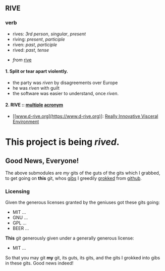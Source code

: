 ## RIVE
### verb
   + rives: _3rd person_, _singular_, _present_
   + riving: _present_, _participle_
   + riven: _past_, _participle_
   + rived: _past_, _tense_
   - _from_ [rive](http://www.google.com/dictionary?langpair=en|en&q=rive&hl=en&aq=f)

#### 1. Split or tear apart violently.

* the party was _riven_ by disagreements over Europe
* he was _riven_ with guilt
* the software was easier to understand, once _riven_.

#### 2. RIVE :: [multiple](http://en.wikipedia.org/wiki/Multiset) [acronym](http://www.google.com/dictionary?langpair=en|en&q=acronym&hl=en&aq=f)

* [[www.d-rive.org](https://www.d-rive.org)]: [Really Innovative Visceral Environment](https://www.d-rive.org)


This project is being _rived_.
==============================

## Good News, Everyone!

The above submodules are _my_ gits of the guts of the gits which I grabbed,
to get going on **this** git, whos [gibs](http://en.wikipedia.org/wiki/Gib_(video_gaming)) I greedily [grokked](http://en.wikipedia.org/wiki/Grok) from [github](https://www.github.com).

### Licensing

Given the generous licenses granted by the geniuses got these gits going:

+ MIT ...
+ GNU ...
+ GPL ...
+ BEER ...

**This** git generously given under a generally generous license:

+ MIT ...

So that you may git **my** git, its guts, its gits, and the gits I grokked into gibs in these gits. Good news indeed!


